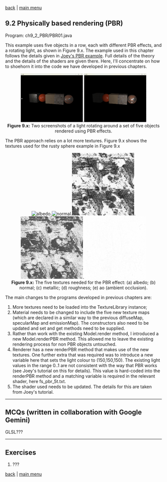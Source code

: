 [back](ch9.md) | [main menu](../README.md)
 
## 9.2 Physically based rendering (PBR)

Program: ch9_2_PBR/PBR01.java

This example uses five objects in a row, each with different PBR effects, and a rotating light, as shown in Figure 9.x. The example used in this chapter follows the details given in [Joey's PBR example](https://learnopengl.com/PBR/Theory). Full details of the theory and the details of the shaders are given there. Here, I'll concentrate on how to shoehorn it into the code we have developed in previous chapters.

<p align="center">
  <img src="ch9_img/ch9_2_PBR1.png" alt="PBR" width="200">.<img src="ch9_img/ch9_2_PBR2.png" alt="PBR" width="200"><br>
  <strong>Figure 9.x:</strong> Two screenshots of a light rotating around a set of five objects rendered using PBR effects.
</p>

The PBR approach relies on a lot more textures. Figure 9.x shows the textures used for the rusty sphere example in Figure 9.x

<p align="center">
  <img src="ch9_img/albedo.png" alt="albedo" width="200">.<img src="ch9_img/normal.png" alt="normal" width="200">.<img src="ch9_img/metallic.png" alt="metallic" width="200">.<img src="ch9_img/roughness.png" alt="roughness" width="200">.<img src="ch9_img/ao.png" alt="ao" width="200"><br>
  <strong>Figure 9.x:</strong> The five textures needed for the PBR effect: (a) albedo; (b) normal; (c) metallic; (d) roughness; (e) ao (ambient occlusion).
</p>

The main changes to the programs developed in previous chapters are:

1. More textures need to be loaded into the TextureLibrary instance;
2. Material needs to be changed to include the five new texture maps (which are declared in a similar way to the previous diffuseMap, specularMap and emissionMap). The constructors also need to be updated and set and get methods need to be supplied.
3. Rather than work with the existing Model.render method, I introduced a new Model.renderPBR method. This allowed me to leave the existing rendering process for non PBR objects untouched.
4. Renderer has a new renderPBR method that makes use of the new textures. One further extra that was required was to introduce a new variable here that sets the light colour to (150,150,150). The existing light values in the range 0..1 are not consistent with the way that PBR works (see Joey's tutorial on this for details). This value is hard-coded into the renderPBR method and a matching variable is required in the relevant shader, here fs_pbr_5t.txt.
5. The shader used needs to be updated. The details for this are taken from Joey's tutorial.

---


## MCQs (written in collaboration with Google Gemini)

GLSL???

---

## Exercises

1. ???

[back](ch9.md) | [main menu](../README.md)